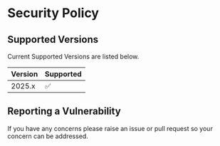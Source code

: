 # Security Policy

## Supported Versions

Current Supported Versions are listed below.

| Version | Supported          |
| ------- | ------------------ |
| 2025.x   | :white_check_mark: |

## Reporting a Vulnerability

If you have any concerns please raise an issue or pull request so your concern can be addressed.
